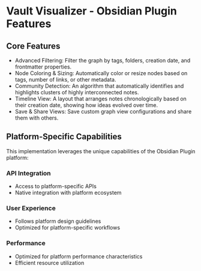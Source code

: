 # Vault Visualizer - Obsidian Plugin Features

## Core Features
- Advanced Filtering: Filter the graph by tags, folders, creation date, and frontmatter properties.
- Node Coloring & Sizing: Automatically color or resize nodes based on tags, number of links, or other metadata.
- Community Detection: An algorithm that automatically identifies and highlights clusters of highly interconnected notes.
- Timeline View: A layout that arranges notes chronologically based on their creation date, showing how ideas evolved over time.
- Save & Share Views: Save custom graph view configurations and share them with others.

## Platform-Specific Capabilities
This implementation leverages the unique capabilities of the Obsidian Plugin platform:

### API Integration
- Access to platform-specific APIs
- Native integration with platform ecosystem

### User Experience
- Follows platform design guidelines
- Optimized for platform-specific workflows

### Performance
- Optimized for platform performance characteristics
- Efficient resource utilization
